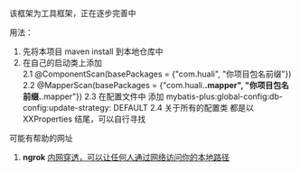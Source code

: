 该框架为工具框架，正在逐步完善中

用法：
1. 先将本项目 maven install 到本地仓库中
2. 在自己的启动类上添加   
    2.1 @ComponentScan(basePackages = {"com.huali", "你项目包名前缀"})
    2.2 @MapperScan(basePackages = {"com.huali.**.mapper", "你项目包名前缀.**.mapper"})
    2.3 在配置文件中 添加 mybatis-plus:global-config:db-config:update-strategy: DEFAULT
    2.4 关于所有的配置类 都是以 XXProperties 结尾，可以自行寻找
    
可能有帮助的网址
1. **ngrok** 
    [内网穿透，可以让任何人通过网络访问你的本地路径](http://www.ngrok.cc)    


